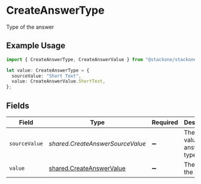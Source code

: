 # CreateAnswerType

Type of the answer

## Example Usage

```typescript
import { CreateAnswerType, CreateAnswerValue } from "@stackone/stackone-client-ts/sdk/models/shared";

let value: CreateAnswerType = {
  sourceValue: "Short Text",
  value: CreateAnswerValue.ShortText,
};
```

## Fields

| Field                                                                       | Type                                                                        | Required                                                                    | Description                                                                 | Example                                                                     |
| --------------------------------------------------------------------------- | --------------------------------------------------------------------------- | --------------------------------------------------------------------------- | --------------------------------------------------------------------------- | --------------------------------------------------------------------------- |
| `sourceValue`                                                               | *shared.CreateAnswerSourceValue*                                            | :heavy_minus_sign:                                                          | The source value of the answer type.                                        | Short Text                                                                  |
| `value`                                                                     | [shared.CreateAnswerValue](../../../sdk/models/shared/createanswervalue.md) | :heavy_minus_sign:                                                          | The type of the answer.                                                     | short_text                                                                  |